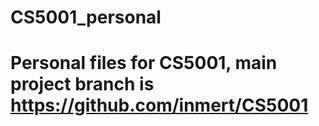 # CS5001_personal
# Personal files for CS5001, main project branch is https://github.com/inmert/CS5001
